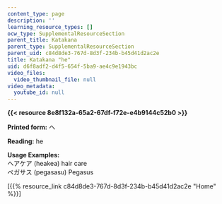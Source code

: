 ```yaml
---
content_type: page
description: ''
learning_resource_types: []
ocw_type: SupplementalResourceSection
parent_title: Katakana
parent_type: SupplementalResourceSection
parent_uid: c84d8de3-767d-8d3f-234b-b45d41d2ac2e
title: Katakana "he"
uid: d6f8adf2-d4f5-654f-5ba9-ae4c9e1943bc
video_files:
  video_thumbnail_file: null
video_metadata:
  youtube_id: null
---
```


**{{< resource 8e8f132a-65a2-67df-f72e-e4b9144c52b0 >}}**

**Printed form:** ヘ

**Reading:** he

**Usage Examples:**  
ヘアケア (heakea) hair care  
ペガサス (pegasasu) Pegasus

\[{{% resource_link c84d8de3-767d-8d3f-234b-b45d41d2ac2e "Home" %}}\]